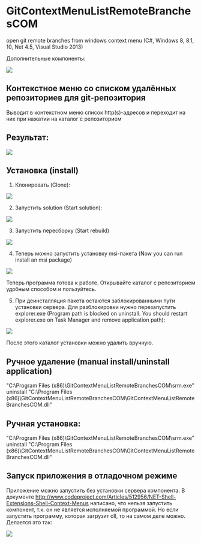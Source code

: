 # GitContextMenuListRemoteBranchesCOM

open git remote branches from windows context menu (C#, Windows 8, 8.1, 10, Net 4.5, Visual Studio 2013)

Дополнительные компоненты:

![](help/1.png)

## Контекстное меню со списком удалённых репозиториев для git-репозитория

Выводит в контекстном меню список http(s)-адресов и переходит на них при нажатии на каталог с репозиторием

## Результат:

![](help/pasted_image003.png)

## Установка (install)


1. Клонировать (Clone):

![](help/pasted_image.png)


2. Запустить solution (Start solution):


![](help/pasted_image001.png)

3. Запустить пересборку (Start rebuild)


![](help/pasted_image002.png)


4. Теперь можно запустить установку msi-пакета (Now you can run install an msi package)

![](help/pasted_image004.png)

Теперь программа готова к работе. Открывайте каталог с репозиторием удобным способом и пользуйтесь.


5. При деинсталляция пакета остаются заблокированными пути установки сервера. Для разблокировки нужно перезапустить explorer.exe (Program path is blocked on uninstall. You should restart explorer.exe on Task Manager and remove application path):


![](help/pasted_image005.png)

После этого каталог установки можно удалить вручную.


## Ручное удаление (manual install/uninstall application)

"C:\Program Files (x86)\GitContextMenuListRemoteBranchesCOM\srm.exe" uninstall "C:\Program Files (x86)\GitContextMenuListRemoteBranchesCOM\GitContextMenuListRemoteBranchesCOM.dll"


## Ручная установка:
	
"C:\Program Files (x86)\GitContextMenuListRemoteBranchesCOM\srm.exe" uninstall "C:\Program Files (x86)\GitContextMenuListRemoteBranchesCOM\GitContextMenuListRemoteBranchesCOM.dll"

## Запуск приложения в отладочном режиме

Приложение можно запустить без установки сервера компонента. В документе http://www.codeproject.com/Articles/512956/NET-Shell-Extensions-Shell-Context-Menus написано, что
нельзя запустить компонент, т.к. он не является исполняемой программой. Но если запустить программу, которая загрузит dll, то на самом деле можно.
Делается это так:

![](help/3.png)

